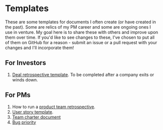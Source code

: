 # Templates
These are some templates for documents I often create (or have created in the past). Some are relics of my PM career and some are ongoing ones I use in venture. My goal here is to share these with others and improve upon them over time. If you'd like to see changes to these, I've chosen to put all of them on GitHub for a reason - submit an issue or a pull request with your changes and I'll incorporate them!

## For Investors
1. [Deal retrospective template][1]. To be completed after a company exits or winds down.

## For PMs
1. How to run a [product team retrospective][2].
2. [User story template][3].
3. [Team charter document][4]
4. [Bug priority][5]

[1]:	deal-retrospective.md
[2]:	product-retrospective.md
[3]:	product-userstory.md
[4]:    product-teamcharter.md
[5]:    product-bugpriority.md
